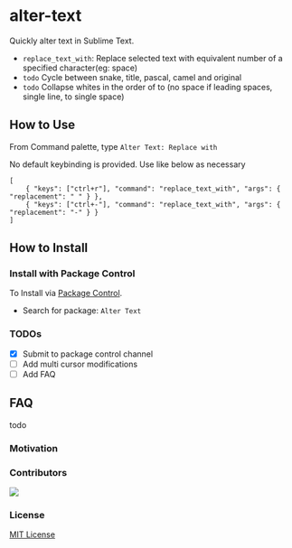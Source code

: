 # alter-text

Quickly alter text in Sublime Text.
- `replace_text_with`:  Replace selected text with equivalent number of a specified character(eg: space)
- `todo` Cycle between snake, title, pascal, camel and original
- `todo` Collapse whites in the order of to (no space if leading spaces, single line, to single space)


## How to Use

From Command palette, type `Alter Text: Replace with`

No default keybinding is provided. Use like below as necessary
```
[
    { "keys": ["ctrl+r"], "command": "replace_text_with", "args": { "replacement": " " } },
    { "keys": ["ctrl+-"], "command": "replace_text_with", "args": { "replacement": "-" } }
]
```
## How to Install

### Install with Package Control
To Install via [Package Control](https://packagecontrol.io/). 
- Search for package: `Alter Text`

### TODOs
- [x] Submit to package control channel
- [ ] Add multi cursor modifications
- [ ] Add FAQ

## FAQ
todo

### Motivation

### Contributors

<a href="https://github.com/cibinmathew/sublime-alter-text/graphs/contributors">
  <img src="https://contributors-img.web.app/image?repo=cibinmathew/sublime-alter-text" />
</a>

### License

[MIT License](./LICENSE)
